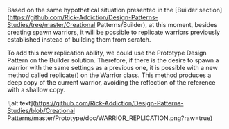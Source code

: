 Based on the same hypothetical situation presented in the [Builder section](https://github.com/Rick-Addiction/Design-Patterns-Studies/tree/master/Creational Patterns/Builder), at this moment, besides creating spawn warriors, it will be possible to replicate warriors previously established instead of building them from scratch. 

To add this new replication ability, we could use the Prototype Design Pattern on the Builder solution. Therefore, if there is the desire to spawn a warrior with the same settings as a previous one, it is possible with a new method called replicate() on the Warrior class. This method produces a deep copy of the current warrior, avoiding the reflection of the reference with a shallow copy.

![alt text](https://github.com/Rick-Addiction/Design-Patterns-Studies/blob/Creational Patterns/master/Prototype/doc/WARRIOR_REPLICATION.png?raw=true)
